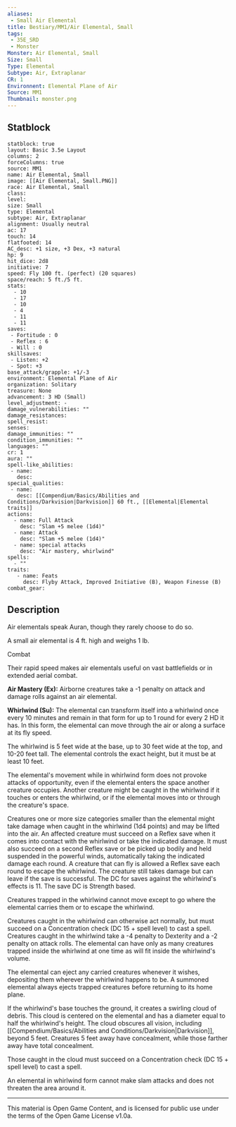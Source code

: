 ```yaml
---
aliases:
 - Small Air Elemental
title: Bestiary/MM1/Air Elemental, Small
tags: 
 - 35E_SRD
 - Monster
Monster: Air Elemental, Small
Size: Small
Type: Elemental
Subtype: Air, Extraplanar
CR: 1
Environnent: Elemental Plane of Air
Source: MM1
Thumbnail: monster.png
---
```


## Statblock

```statblock
statblock: true
layout: Basic 3.5e Layout
columns: 2
forceColumns: true
source: MM1 
name: Air Elemental, Small
image: [[Air Elemental, Small.PNG]]
race: Air Elemental, Small
class: 
level: 
size: Small
type: Elemental
subtype: Air, Extraplanar
alignment: Usually neutral
ac: 17
touch: 14
flatfooted: 14
AC_desc: +1 size, +3 Dex, +3 natural
hp: 9
hit_dice: 2d8
initiative: 7
speed: Fly 100 ft. (perfect) (20 squares)
space/reach: 5 ft./5 ft.
stats:
  - 10
  - 17
  - 10
  - 4
  - 11
  - 11
saves:
 - Fortitude : 0
 - Reflex : 6
 - Will : 0
skillsaves:
 - Listen: +2
 - Spot: +3
base_attack/grapple: +1/-3
environment: Elemental Plane of Air
organization: Solitary
treasure: None
advancement: 3 HD (Small)
level_adjustment: -
damage_vulnerabilities: ""
damage_resistances: 
spell_resist: 
senses: 
damage_immunities: ""
condition_immunities: ""
languages: ""
cr: 1
aura: ""
spell-like_abilities:
 - name: 
   desc: 
special_qualities:
 - name:
   desc: [[Compendium/Basics/Abilities and Conditions/Darkvision|Darkvision]] 60 ft., [[Elemental|Elemental traits]]
actions:
  - name: Full Attack
    desc: "Slam +5 melee (1d4)"
  - name: Attack
    desc: "Slam +5 melee (1d4)"
  - name: special attacks
    desc: "Air mastery, whirlwind"
spells:
  - ""
traits:
   - name: Feats
     desc: Flyby Attack, Improved Initiative (B), Weapon Finesse (B)
combat_gear:  
```

## Description



Air elementals speak Auran, though they rarely choose to do so.

A small air elemental is 4 ft. high and weighs 1 lb.

Combat

Their rapid speed makes air elementals useful on vast battlefields or in extended aerial combat.


**Air Mastery (Ex):** Airborne creatures take a -1 penalty on attack and damage rolls against an air elemental.


**Whirlwind (Su):** The elemental can transform itself into a whirlwind once every 10 minutes and remain in that form for up to 1 round for every 2 HD it has. In this form, the elemental can move through the air or along a surface at its fly speed.

The whirlwind is 5 feet wide at the base, up to 30 feet wide at the top, and 10-20 feet tall. The elemental controls the exact height, but it must be at least 10 feet.

The elemental's movement while in whirlwind form does not provoke attacks of opportunity, even if the elemental enters the space another creature occupies. Another creature might be caught in the whirlwind if it touches or enters the whirlwind, or if the elemental moves into or through the creature's space.

Creatures one or more size categories smaller than the elemental might take damage when caught in the whirlwind (1d4 points) and may be lifted into the air. An affected creature must succeed on a Reflex save when it comes into contact with the whirlwind or take the indicated damage. It must also succeed on a second Reflex save or be picked up bodily and held suspended in the powerful winds, automatically taking the indicated damage each round. A creature that can fly is allowed a Reflex save each round to escape the whirlwind. The creature still takes damage but can leave if the save is successful. The DC for saves against the whirlwind's effects is 11. The save DC is Strength based.

Creatures trapped in the whirlwind cannot move except to go where the elemental carries them or to escape the whirlwind.

Creatures caught in the whirlwind can otherwise act normally, but must succeed on a Concentration check (DC 15 + spell level) to cast a spell. Creatures caught in the whirlwind take a -4 penalty to Dexterity and a -2 penalty on attack rolls. The elemental can have only as many creatures trapped inside the whirlwind at one time as will fit inside the whirlwind's volume.

The elemental can eject any carried creatures whenever it wishes, depositing them wherever the whirlwind happens to be. A summoned elemental always ejects trapped creatures before returning to its home plane.

If the whirlwind's base touches the ground, it creates a swirling cloud of debris. This cloud is centered on the elemental and has a diameter equal to half the whirlwind's height. The cloud obscures all vision, including [[Compendium/Basics/Abilities and Conditions/Darkvision|Darkvision]], beyond 5 feet. Creatures 5 feet away have concealment, while those farther away have total concealment.

Those caught in the cloud must succeed on a Concentration check (DC 15 + spell level) to cast a spell.

An elemental in whirlwind form cannot make slam attacks and does not threaten the area around it.

---

This material is Open Game Content, and is licensed for public use under the terms of the Open Game License v1.0a.
